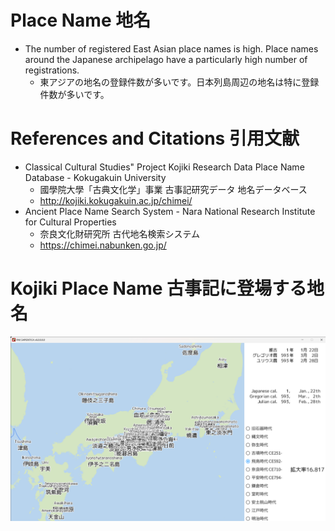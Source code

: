 # Place Name 地名
- The number of registered East Asian place names is high. Place names around the Japanese archipelago have a particularly high number of registrations.
  - 東アジアの地名の登録件数が多いです。日本列島周辺の地名は特に登録件数が多いです。

# References and Citations 引用文献

- Classical Cultural Studies" Project Kojiki Research Data Place Name Database - Kokugakuin University
  - 國學院大學「古典文化学」事業 古事記研究データ 地名データベース
  - http://kojiki.kokugakuin.ac.jp/chimei/
- Ancient Place Name Search System - Nara National Research Institute for Cultural Properties
  - 奈良文化財研究所 古代地名検索システム
  - https://chimei.nabunken.go.jp/

# Kojiki Place Name 古事記に登場する地名
![Kojiki](./Image/Screenshot/PAX%20SAPIENTICA%20v6.0.0.0.0%202023_01_18%200_05_01.png)
